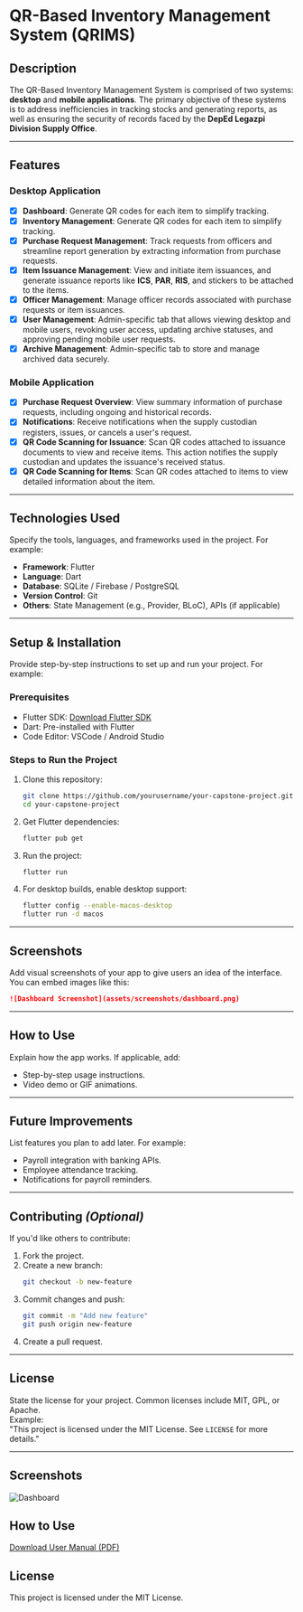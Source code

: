 # QR-Based Inventory Management System (QRIMS)

## **Description**

The QR-Based Inventory Management System is comprised of two systems: **desktop** and **mobile applications**. The primary objective of these systems is to address inefficiencies in tracking stocks and generating reports, as well as ensuring the security of records faced by the **DepEd Legazpi Division Supply Office**.

---

## **Features**

### **Desktop Application**

- [x] **Dashboard**: Generate QR codes for each item to simplify tracking.
- [x] **Inventory Management**: Generate QR codes for each item to simplify tracking.
- [x] **Purchase Request Management**: Track requests from officers and streamline report generation by extracting information from purchase requests. 
- [x] **Item Issuance Management**: View and initiate item issuances, and generate issuance reports like **ICS**, **PAR**, **RIS**, and stickers to be attached to the items.
- [x] **Officer Management**: Manage officer records associated with purchase requests or item issuances.
- [x] **User Management**: Admin-specific tab that allows viewing desktop and mobile users, revoking user access, updating archive statuses, and approving pending mobile user requests.
- [x] **Archive Management**: Admin-specific tab to store and manage archived data securely.

### **Mobile Application**

- [x] **Purchase Request Overview**: View summary information of purchase requests, including ongoing and historical records.
- [x] **Notifications**: Receive notifications when the supply custodian registers, issues, or cancels a user's request.
- [x] **QR Code Scanning for Issuance**: Scan QR codes attached to issuance documents to view and receive items. This action notifies the supply custodian and updates the issuance's received status.
- [x] **QR Code Scanning for Items**: Scan QR codes attached to items to view detailed information about the item.

---

## **Technologies Used**  
Specify the tools, languages, and frameworks used in the project. For example:  
- **Framework**: Flutter  
- **Language**: Dart  
- **Database**: SQLite / Firebase / PostgreSQL  
- **Version Control**: Git  
- **Others**: State Management (e.g., Provider, BLoC), APIs (if applicable)

---

## **Setup & Installation**  
Provide step-by-step instructions to set up and run your project. For example:

### **Prerequisites**  
- Flutter SDK: [Download Flutter SDK](https://flutter.dev/docs/get-started/install)  
- Dart: Pre-installed with Flutter  
- Code Editor: VSCode / Android Studio  

### **Steps to Run the Project**  
1. Clone this repository:  
   ```bash
   git clone https://github.com/yourusername/your-capstone-project.git
   cd your-capstone-project
   ```  
2. Get Flutter dependencies:  
   ```bash
   flutter pub get
   ```  
3. Run the project:  
   ```bash
   flutter run
   ```  
4. For desktop builds, enable desktop support:  
   ```bash
   flutter config --enable-macos-desktop
   flutter run -d macos
   ```

---

## **Screenshots**  
Add visual screenshots of your app to give users an idea of the interface. You can embed images like this:  
```markdown
![Dashboard Screenshot](assets/screenshots/dashboard.png)
```

---

## **How to Use**  
Explain how the app works. If applicable, add:  
- Step-by-step usage instructions.  
- Video demo or GIF animations.

---

## **Future Improvements**  
List features you plan to add later. For example:  
- Payroll integration with banking APIs.  
- Employee attendance tracking.  
- Notifications for payroll reminders.  

---

## **Contributing** *(Optional)*  
If you'd like others to contribute:  
1. Fork the project.  
2. Create a new branch:  
   ```bash
   git checkout -b new-feature
   ```  
3. Commit changes and push:  
   ```bash
   git commit -m "Add new feature"
   git push origin new-feature
   ```  
4. Create a pull request.

---

## **License**  
State the license for your project. Common licenses include MIT, GPL, or Apache.  
Example:  
"This project is licensed under the MIT License. See `LICENSE` for more details."

---

## Screenshots  
![Dashboard](assets/screenshots/dashboard.png)  

## How to Use  
[Download User Manual (PDF)](https://github.com/kal-i/qrims_desktop/raw/main/UserManual.pdf)

## License  
This project is licensed under the MIT License.  

